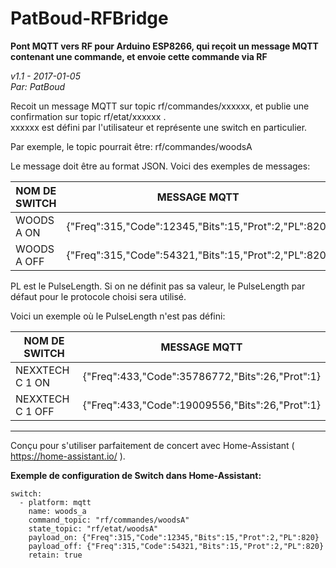 # PatBoud-RFBridge

**Pont MQTT vers RF pour Arduino ESP8266, qui reçoit un message MQTT contenant une commande, et envoie cette commande via RF**

*v1.1 - 2017-01-05*  
*Par: PatBoud*

Recoit un message MQTT sur topic rf/commandes/xxxxxx, et publie une confirmation sur topic rf/etat/xxxxxx .  
xxxxxx est défini par l'utilisateur et représente une switch en particulier.

Par exemple, le topic pourrait être: rf/commandes/woodsA

Le message doit être au format JSON. Voici des exemples de messages:

NOM DE SWITCH | MESSAGE MQTT  
--- | ---
WOODS A ON | {"Freq":315,"Code":12345,"Bits":15,"Prot":2,"PL":820}  
WOODS A OFF | {"Freq":315,"Code":54321,"Bits":15,"Prot":2,"PL":820}

PL est le PulseLength. Si on ne définit pas sa valeur, le PulseLength par défaut
pour le protocole choisi sera utilisé.


Voici un exemple où le PulseLength n'est pas défini:

NOM DE SWITCH | MESSAGE MQTT
--- | ---
NEXXTECH C 1 ON | {"Freq":433,"Code":35786772,"Bits":26,"Prot":1}  
NEXXTECH C 1 OFF | {"Freq":433,"Code":19009556,"Bits":26,"Prot":1}

---
Conçu pour s'utiliser parfaitement de concert avec Home-Assistant ( https://home-assistant.io/ ).

**Exemple de configuration de Switch dans Home-Assistant:**
```
switch:
  - platform: mqtt
    name: woods_a
    command_topic: "rf/commandes/woodsA"
    state_topic: "rf/etat/woodsA"
    payload_on: {"Freq":315,"Code":12345,"Bits":15,"Prot":2,"PL":820}
    payload_off: {"Freq":315,"Code":54321,"Bits":15,"Prot":2,"PL":820}
    retain: true
```

